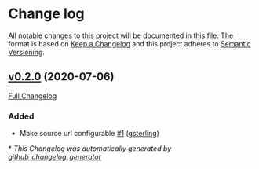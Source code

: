 # Change log

All notable changes to this project will be documented in this file. The format is based on [Keep a Changelog](http://keepachangelog.com/en/1.0.0/) and this project adheres to [Semantic Versioning](http://semver.org).

## [v0.2.0](https://github.com/baurmatt/puppet-codimd/tree/v0.2.0) (2020-07-06)

[Full Changelog](https://github.com/baurmatt/puppet-codimd/compare/32201ce3650fdb24b030d4544484e054b9992659...v0.2.0)

### Added

- Make source url configurable [\#1](https://github.com/baurmatt/puppet-codimd/pull/1) ([gsterling](https://github.com/gsterling))



\* *This Changelog was automatically generated by [github_changelog_generator](https://github.com/github-changelog-generator/github-changelog-generator)*
